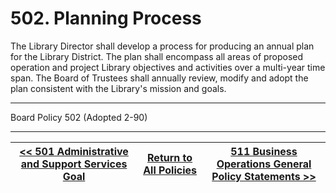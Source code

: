 # 502. Planning Process

The Library Director shall develop a process for producing an annual plan for the Library District. The plan shall encompass all areas of proposed operation and project Library objectives and activities over a multi-year time span. The Board of Trustees shall annually review, modify and adopt the plan consistent with the Library's mission and goals.

---

Board Policy 502 (Adopted 2-90)

---
[<< 501 Administrative and Support Services Goal](/policies/500-administration-support/501.md) | [Return to All Policies](/policies/) | [511 Business Operations General Policy Statements >>](/policies/500-administration-support/511.md)
--- | --- | ---
